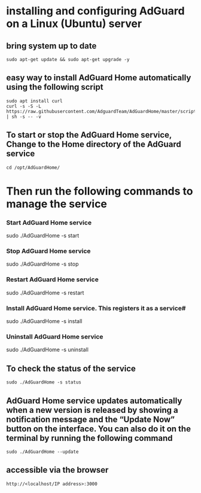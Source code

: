 # installing and configuring AdGuard on a Linux (Ubuntu) server

## bring system up to date
```
sudo apt-get update && sudo apt-get upgrade -y
``` 
## easy way to install AdGuard Home automatically using the following script
```
sudo apt install curl
curl -s -S -L https://raw.githubusercontent.com/AdguardTeam/AdGuardHome/master/scripts/install.sh | sh -s -- -v
```
## To start or stop the AdGuard Home service, Change to the Home directory of the AdGuard service
```
cd /opt/AdGuardHome/
```
# Then run the following commands to manage the service

### Start AdGuard Home service 
sudo ./AdGuardHome -s start

### Stop AdGuard Home service 
sudo ./AdGuardHome -s stop

### Restart AdGuard Home service 
sudo ./AdGuardHome -s restart

### Install AdGuard Home service. This registers it as a service#
sudo ./AdGuardHome -s install

### Uninstall AdGuard Home service 
sudo ./AdGuardHome -s uninstall

## To check the status of the service
```
sudo ./AdGuardHome -s status
``` 
## AdGuard Home service updates automatically when a new version is released by showing a notification message and the “Update Now” button on the interface. You can also do it on the terminal by running the following command
```
sudo ./AdGuardHome --update
```
## accessible via the browser
```
http://<localhost/IP address>:3000
```
